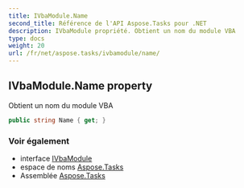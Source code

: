 ```yaml
---
title: IVbaModule.Name
second_title: Référence de l'API Aspose.Tasks pour .NET
description: IVbaModule propriété. Obtient un nom du module VBA
type: docs
weight: 20
url: /fr/net/aspose.tasks/ivbamodule/name/
---
```

## IVbaModule.Name property

Obtient un nom du module VBA

```csharp
public string Name { get; }
```

### Voir également

* interface [IVbaModule](../)
* espace de noms [Aspose.Tasks](../../ivbamodule/)
* Assemblée [Aspose.Tasks](../../../)


